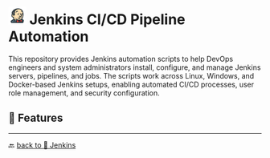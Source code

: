 # <img src="../../Assets/pics/icons8-jenkins-48.svg" width="35" alt="Jenkins CI/CD pipline automation"> Jenkins CI/CD Pipeline Automation

This repository provides Jenkins automation scripts to help DevOps engineers and system administrators install, configure, and manage Jenkins servers, pipelines, and jobs. The scripts work across Linux, Windows, and Docker-based Jenkins setups, enabling automated CI/CD processes, user role management, and security configuration.

## 🚀 Features

---

🔙 [back to 📂 Jenkins](../)
